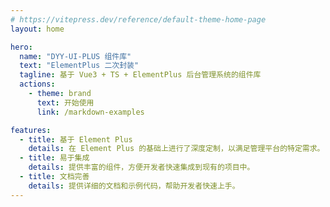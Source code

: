 ```yaml
---
# https://vitepress.dev/reference/default-theme-home-page
layout: home

hero:
  name: "DYY-UI-PLUS 组件库"
  text: "ElementPlus 二次封装"
  tagline: 基于 Vue3 + TS + ElementPlus 后台管理系统的组件库
  actions:
    - theme: brand
      text: 开始使用
      link: /markdown-examples

features:
  - title: 基于 Element Plus
    details: 在 Element Plus 的基础上进行了深度定制，以满足管理平台的特定需求。
  - title: 易于集成
    details: 提供丰富的组件，方便开发者快速集成到现有的项目中。
  - title: 文档完善
    details: 提供详细的文档和示例代码，帮助开发者快速上手。
---
```


